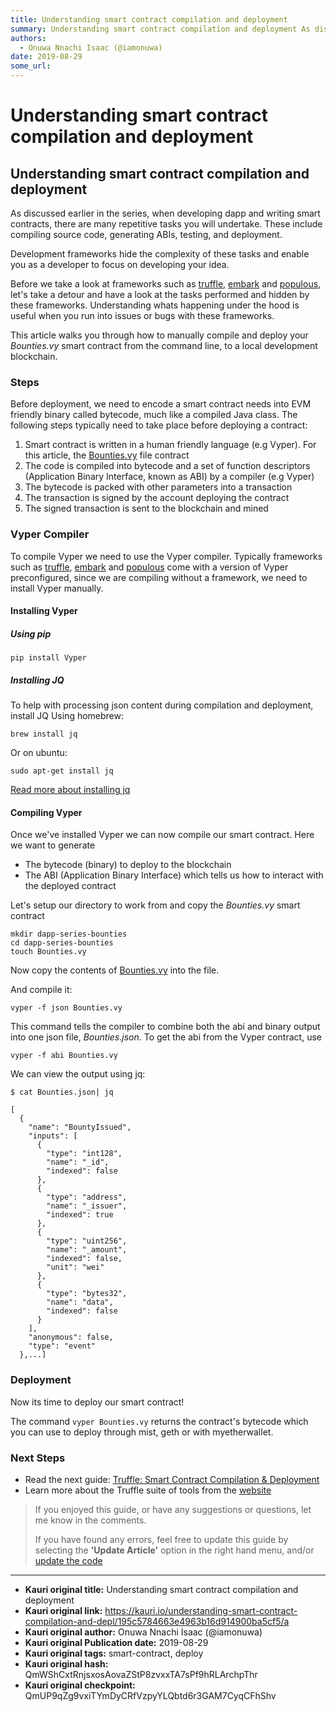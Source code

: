 ```yaml
---
title: Understanding smart contract compilation and deployment
summary: Understanding smart contract compilation and deployment As discussed earlier in the series, when developing dapp and writing smart contracts, there are many repetitive tasks you will undertake. These include compiling source code, generating ABIs, testing, and deployment. Development frameworks hide the complexity of these tasks and enable you as a developer to focus on developing your idea. Before we take a look at frameworks such as truffle, embark and populous, lets take a detour and have a l
authors:
  - Onuwa Nnachi Isaac (@iamonuwa)
date: 2019-08-29
some_url: 
---
```


# Understanding smart contract compilation and deployment


## Understanding smart contract compilation and deployment

As discussed earlier in the series, when developing dapp and writing smart contracts, there are many repetitive tasks you will undertake. These include compiling source code, generating ABIs, testing, and deployment.

Development frameworks hide the complexity of these tasks and enable you as a developer to focus on developing your idea.

Before we take a look at frameworks such as [truffle](https://truffleframework.com/), [embark](https://embark.status.im/) and [populous](https://github.com/ethereum/populus), let's take a detour and have a look at the tasks performed and hidden by these frameworks. Understanding whats happening under the hood is useful when you run into issues or bugs with these frameworks.

This article walks you through how to manually compile and deploy your _Bounties.vy_ smart contract from the command line, to a local development blockchain.

### Steps

Before deployment, we need to encode a smart contract needs into EVM friendly binary called bytecode, much like a compiled Java class. The following steps typically need to take place before deploying a contract:

1.  Smart contract is written in a human friendly language (e.g Vyper). For this article, the [Bounties.vy](https://github.com/iamonuwa/Bounties/blob/master/contracts/Bounties.vy) file contract
2.  The code is compiled into bytecode and a set of function descriptors (Application Binary Interface, known as ABI) by a compiler (e.g Vyper)
3.  The bytecode is packed with other parameters into a transaction
4.  The transaction is signed by the account deploying the contract
5.  The signed transaction is sent to the blockchain and mined

### Vyper Compiler

To compile Vyper we need to use the Vyper compiler. Typically frameworks such as [truffle](https://truffleframework.com/), [embark](https://embark.status.im/) and [populous](https://github.com/ethereum/populus) come with a version of Vyper preconfigured, since we are compiling without a framework, we need to install Vyper manually.

#### Installing Vyper

##### Using pip

```shell
pip install Vyper
```

##### Installing JQ

To help with processing json content during compilation and deployment, install JQ
Using homebrew:

```shell
brew install jq
```

Or on ubuntu:

```shell
sudo apt-get install jq
```

[Read more about installing jq](https://stedolan.github.io/jq/download/)

#### Compiling Vyper

Once we've installed Vyper we can now compile our smart contract. Here we want to generate

-   The bytecode (binary) to deploy to the blockchain
-   The ABI (Application Binary Interface) which tells us how to interact with the deployed contract

Let's setup our directory to work from and copy the _Bounties.vy_ smart contract

```shell
mkdir dapp-series-bounties
cd dapp-series-bounties
touch Bounties.vy
```

Now copy the contents of [Bounties.vy](https://github.com/iamonuwa/Bounties/blob/master/contracts/Bounties.vy) into the file.

And compile it:

```shell
vyper -f json Bounties.vy
```

This command tells the compiler to combine both the abi and binary output into one json file, _Bounties.json_. To get the abi from the Vyper contract, use

```shell
vyper -f abi Bounties.vy
```

We can view the output using jq:

```shell
$ cat Bounties.json| jq

[
  {
    "name": "BountyIssued",
    "inputs": [
      {
        "type": "int128",
        "name": "_id",
        "indexed": false
      },
      {
        "type": "address",
        "name": "_issuer",
        "indexed": true
      },
      {
        "type": "uint256",
        "name": "_amount",
        "indexed": false,
        "unit": "wei"
      },
      {
        "type": "bytes32",
        "name": "data",
        "indexed": false
      }
    ],
    "anonymous": false,
    "type": "event"
  },...]
```

### Deployment

Now its time to deploy our smart contract!

The command `vyper Bounties.vy` returns the contract's bytecode which you can use to deploy through mist, geth or with myetherwallet.

### Next Steps

<!-- TODO: Update -->

-   Read the next guide: [Truffle: Smart Contract Compilation & Deployment](https://kauri.io/article/1ac9d10358b94945b06b9c893cd5bfcf/v1/truffle:-smart-contract-compilation-and-deployment)
-   Learn more about the Truffle suite of tools from the [website](https://truffleframework.com/)

> If you enjoyed this guide, or have any suggestions or questions, let me know in the comments.
>
> If you have found any errors, feel free to update this guide by selecting the **'Update Article'** option in the right hand menu, and/or [update the code](https://github.com/iamonuwa/Bounties)



---

- **Kauri original title:** Understanding smart contract compilation and deployment
- **Kauri original link:** https://kauri.io/understanding-smart-contract-compilation-and-depl/195c5784663e4963b16d914900ba5cf5/a
- **Kauri original author:** Onuwa Nnachi Isaac (@iamonuwa)
- **Kauri original Publication date:** 2019-08-29
- **Kauri original tags:** smart-contract, deploy
- **Kauri original hash:** QmWShCxtRnjsxosAovaZStP8zvxxTA7sPf9hRLArchpThr
- **Kauri original checkpoint:** QmUP9qZg9vxiTYmDyCRfVzpyYLQbtd6r3GAM7CyqCFhShv



